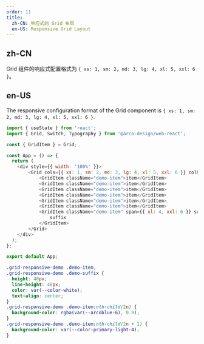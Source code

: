 ```yaml
---
order: 11
title:
  zh-CN: 响应式的 Grid 布局
  en-US: Responsive Grid Layout
---
```


## zh-CN

Grid 组件的响应式配置格式为 `{ xs: 1, sm: 2, md: 3, lg: 4, xl: 5, xxl: 6 }`。

## en-US

The responsive configuration format of the Grid component is `{ xs: 1, sm: 2, md: 3, lg: 4, xl: 5, xxl: 6 }`.

```js
import { useState } from 'react';
import { Grid, Switch, Typography } from '@arco-design/web-react';

const { GridItem } = Grid;

const App = () => {
  return (
    <div style={{ width: '100%' }}>
        <Grid cols={{ xs: 1, sm: 2, md: 3, lg: 4, xl: 5, xxl: 6 }} colGap={12} rowGap={16} className="grid-responsive-demo">
            <GridItem className="demo-item">item</GridItem>
            <GridItem className="demo-item">item</GridItem>
            <GridItem className="demo-item">item</GridItem>
            <GridItem className="demo-item">item</GridItem>
            <GridItem className="demo-item">item</GridItem>
            <GridItem className="demo-item">item</GridItem>
            <GridItem className="demo-item" span={{ xl: 4, xxl: 6 }} suffix>
                suffix
            </GridItem>
        </Grid>
    </div>
  );
};

export default App;
```

```css
.grid-responsive-demo .demo-item,
.grid-responsive-demo .demo-suffix {
  height: 48px;
  line-height: 48px;
  color: var(--color-white);
  text-align: center;
}
.grid-responsive-demo .demo-item:nth-child(2n) {
  background-color: rgba(var(--arcoblue-6), 0.9);
}
.grid-responsive-demo .demo-item:nth-child(2n + 1) {
  background-color: var(--color-primary-light-4);
}
```
